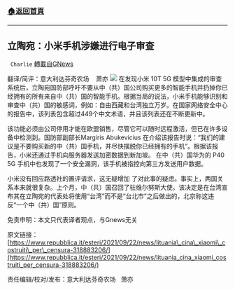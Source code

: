 ###  [:house:返回首頁](https://github.com/ourhimalayas/txt)
---


## 立陶宛：小米手机涉嫌进行电子审查
` Charlie` [轉載自GNews](https://gnews.org/zh-hans/1549542/)

翻译/简评：意大利达芬奇农场    萧亦
![](https://assets.gnews.org/wp-content/uploads/2021/09/09232-1.jpg)
在发现小米 10T 5G 模型中集成的审查系统后，立陶宛国防部呼吁不要从中（共）国公司购买更多的智能手机并扔掉你已经拥有的所有来自中（共）国的智能手机。根据当局的说法，小米手机能够识别和审查中（共）国的敏感词，例如：自由西藏和台湾独立万岁。在国家网络安全中心的报告中，该列表包含超过449个中文术语，并且该列表还在不断更新中。

该功能必须由公司停用才能在欧盟销售，尽管它可以随时远程激活，但已在许多设备中检测到。国防部副部长Margiris Abukevicius 在介绍该报告时说：“我们的建议是不要购买新的中（共）国手机，并尽快摆脱你已经拥有的手机”。根据该报告，小米还通过手机向服务器发送加密数据到新加坡。 在中（共）国华为的 P40 5G 手机中也发现了一个安全漏洞，该手机被指控向第三方发送用户数据。

小米没有回应路透社的置评请求，这无疑增加 了对此事的疑虑。事实上，两国关系本来就很复杂。上个月，中（共）国召回了驻维尔努斯大使。该决定是在台湾宣布其在立陶宛的代表处将使用“台湾”而不是“台北市”之后做出的，北京称这违反“一个中（共）国”原则。

免责申明：本文只代表译者观点，与Gnews无关

原文链接：[https://www.repubblica.it/esteri/2021/09/22/news/lituania\_cina\_xiaomi\_costruiti\_per\_censura-318883206/](https://www.repubblica.it/esteri/2021/09/22/news/lituania_cina_xiaomi_costruiti_per_censura-318883206/)

责任编辑/校对/发布：意大利达芬奇农场   萧亦
